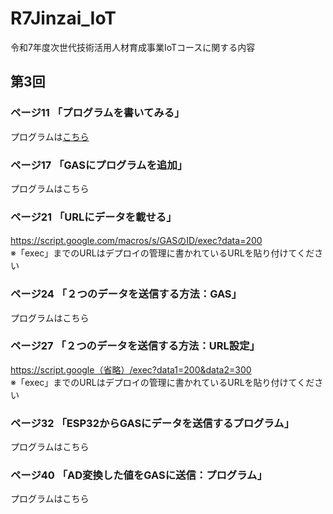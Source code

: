 # R7Jinzai_IoT
令和7年度次世代技術活用人材育成事業IoTコースに関する内容
## 第3回
### ページ11 「プログラムを書いてみる」
プログラムは[こちら](https://github.com/Sangise/R7Jinzai_IoT/blob/main/%E7%AC%AC3%E5%9B%9E/page11.gs)
### ページ17 「GASにプログラムを追加」
プログラムはこちら
### ページ21 「URLにデータを載せる」
https://script.google.com/macros/s/GASのID/exec?data=200
<br> ※「exec」までのURLはデプロイの管理に書かれているURLを貼り付けてください
### ページ24 「２つのデータを送信する方法：GAS」
プログラムはこちら
### ページ27 「２つのデータを送信する方法：URL設定」
https://script.google（省略）/exec?data1=200&data2=300
<br> ※「exec」までのURLはデプロイの管理に書かれているURLを貼り付けてください
### ページ32 「ESP32からGASにデータを送信するプログラム」
プログラムはこちら
### ページ40 「AD変換した値をGASに送信：プログラム」
プログラムはこちら
